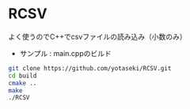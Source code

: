 # RCSV
よく使うのでC++でcsvファイルの読み込み（小数のみ）

* サンプル : main.cppのビルド
```bash
git clone https://github.com/yotaseki/RCSV.git
cd build
cmake ..
make
./RCSV
```
